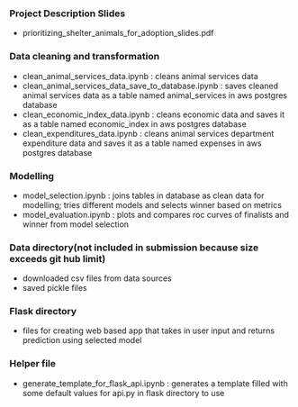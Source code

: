 


### Project Description Slides
* prioritizing_shelter_animals_for_adoption_slides.pdf

### Data cleaning and transformation

* clean_animal_services_data.ipynb : cleans animal services data
* clean_animal_services_data_save_to_database.ipynb : saves cleaned animal services data as a table named animal_services in aws postgres database
* clean_economic_index_data.ipynb : cleans economic data and saves it as a table named economic_index in aws postgres database
* clean_expenditures_data.ipynb : cleans animal services department expenditure data and saves it as a table named expenses in aws postgres database

### Modelling 

* model_selection.ipynb : joins tables in database as clean data for modelling; tries different models and selects winner based on metrics
* model_evaluation.ipynb : plots and compares roc curves of finalists and winner from model selection

### Data directory(not included in submission because size exceeds git hub limit)
* downloaded csv files from data sources
* saved pickle files

### Flask directory
* files for creating web based app that takes in user input and returns prediction using selected model

### Helper file
* generate_template_for_flask_api.ipynb : generates a template filled with some default values for api.py in flask directory to use

